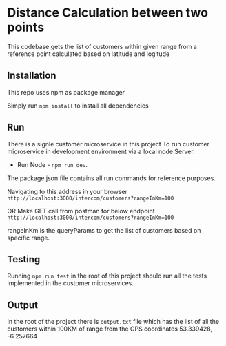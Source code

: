 # Distance Calculation between two points

This codebase gets the list of customers within given range from a reference point calculated based on latitude and logitude

## Installation

This repo uses npm as package manager

Simply run `npm install` to install all dependencies

## Run

There is a signle customer microservice in this project
To run customer microservice in development environment via a local node Server.

- Run Node - `npm run dev`.

The package.json file contains all run commands for reference purposes.

Navigating to this address in your browser
`http://localhost:3000/intercom/customers?rangeInKm=100`

OR
Make GET call from postman for below endpoint 
`http://localhost:3000/intercom/customers?rangeInKm=100`

rangeInKm is the queryParams to get the list of customers based on specific range.

## Testing
Running `npm run test` in the root of this project should run all the tests implemented
in the customer microservices.

## Output

In the root of the project there is `output.txt` file which has the list of all the customers within 100KM of range from
the GPS coordinates 53.339428, -6.257664

